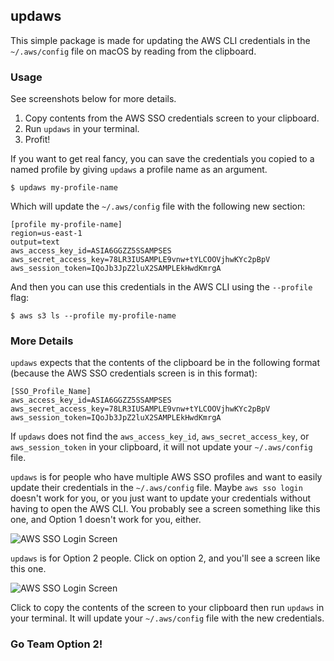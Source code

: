 ## updaws

This simple package is made for updating the AWS CLI credentials in the `~/.aws/config` file on macOS by reading from the clipboard. 

### Usage

See screenshots below for more details.

1. Copy contents from the AWS SSO credentials screen to your clipboard.
2. Run `updaws` in your terminal.
3. Profit!

If you want to get real fancy, you can save the credentials you copied to a named profile by giving `updaws` a profile name as an argument.

```$ updaws my-profile-name```

Which will update the `~/.aws/config` file with the following new section:

```
[profile my-profile-name]
region=us-east-1
output=text
aws_access_key_id=ASIA6GGZZ5SSAMPSES
aws_secret_access_key=78LR3IUSAMPLE9vnw+tYLCOOVjhwKYc2pBpV
aws_session_token=IQoJb3JpZ2luX2SAMPLEkHwdKmrgA
```

And then you can use this credentials in the AWS CLI using the `--profile` flag:

```$ aws s3 ls --profile my-profile-name```

### More Details

`updaws` expects that the contents of the clipboard be in the following format (because the AWS SSO credentials screen is in this format):

```
[SSO_Profile_Name]
aws_access_key_id=ASIA6GGZZ5SSAMPSES
aws_secret_access_key=78LR3IUSAMPLE9vnw+tYLCOOVjhwKYc2pBpV
aws_session_token=IQoJb3JpZ2luX2SAMPLEkHwdKmrgA
```

If `updaws` does not find the `aws_access_key_id`, `aws_secret_access_key`, or `aws_session_token` in your clipboard, it will not update your `~/.aws/config` file.

`updaws` is for people who have multiple AWS SSO profiles and want to easily update their credentials in the `~/.aws/config` file. Maybe `aws sso login` doesn't work for you, or you just want to update your credentials without having to open the AWS CLI. You probably see a screen something like this one, and Option 1 doesn't work for you, either.

![AWS SSO Login Screen](https://raw.githubusercontent.com/j2k4/updaws/main/images/sso-credentials-1.png)

`updaws` is for Option 2 people. Click on option 2, and you'll see a screen like this one.

![AWS SSO Login Screen](https://raw.githubusercontent.com/j2k4/updaws/main/images/sso-credentials-2.png)

Click to copy the contents of the screen to your clipboard then run `updaws` in your terminal. It will update your `~/.aws/config` file with the new credentials.

### Go Team Option 2!